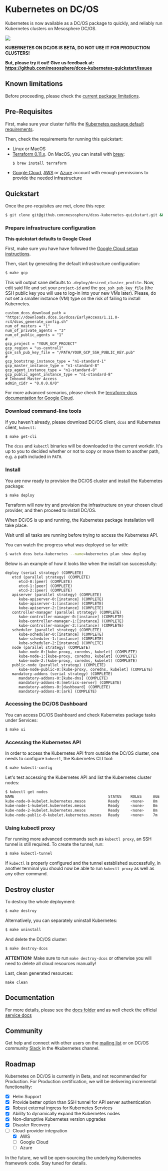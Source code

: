 # Kubernetes on DC/OS

Kubernetes is now available as a DC/OS package to quickly, and reliably run Kubernetes clusters on Mesosphere DC/OS.

![](docs/assets/ui-install.gif)

**KUBERNETES ON DC/OS IS BETA, DO NOT USE IT FOR PRODUCTION CLUSTERS!**

**But, please try it out! Give us feedback at:**
**https://github.com/mesosphere/dcos-kubernetes-quickstart/issues**

## Known limitations

Before proceeding, please check the [current package limitations](https://docs.mesosphere.com/service-docs/beta-kubernetes/0.6.0-1.9.1-beta/limitations/).

## Pre-Requisites

First, make sure your cluster fulfils the [Kubernetes package default requirements](https://docs.mesosphere.com/service-docs/beta-kubernetes/0.6.0-1.9.1-beta/install/#prerequisites/).

Then, check the requirements for running this quickstart:

* Linux or MacOS
* [Terraform 0.11.x](https://www.terraform.io/downloads.html). On MacOS, you can install with [brew](https://brew.sh/):
  ```bash
  $ brew install terraform
  ```
* [Google Cloud](docs/gcp.md), [AWS](docs/aws.md) or [Azure](docs/azure.md)
  account with enough permissions to provide the needed infrastructure

## Quickstart

Once the pre-requisites are met, clone this repo:

```bash
$ git clone git@github.com:mesosphere/dcos-kubernetes-quickstart.git && cd dcos-kubernetes-quickstart
```

### Prepare infrastructure configuration

**This quickstart defaults to Google Cloud**

First, make sure you have have followed the [Google Cloud setup instructions](docs/gcp.md).

Then, start by generating the default infrastructure configuration:

```bash
$ make gcp
```

This will output sane defaults to `.deploy/desired_cluster_profile`.
Now, edit said file and set your `project-id` and the `gce_ssh_pub_key_file`
(the SSH public key you will use to log-in into your new VMs later).
Please, do not set a smaller instance (VM) type on the risk of failing to
install Kubernetes.

```
custom_dcos_download_path = "https://downloads.dcos.io/dcos/EarlyAccess/1.11.0-rc4/dcos_generate_config.sh"
num_of_masters = "1"
num_of_private_agents = "3"
num_of_public_agents = "1"
#
gcp_project = "YOUR_GCP_PROJECT"
gcp_region = "us-central1"
gce_ssh_pub_key_file = "/PATH/YOUR_GCP_SSH_PUBLIC_KEY.pub"
#
gcp_bootstrap_instance_type = "n1-standard-1"
gcp_master_instance_type = "n1-standard-8"
gcp_agent_instance_type = "n1-standard-8"
gcp_public_agent_instance_type = "n1-standard-8"
# Inbound Master Access
admin_cidr = "0.0.0.0/0"
```

For more advanced scenarios, please check the [terraform-dcos documentation for Google Cloud](https://github.com/dcos/terraform-dcos/tree/master/gcp).

### Download command-line tools

If you haven't already, please download DC/OS client, `dcos` and Kubernetes
client, `kubectl`:

```bash
$ make get-cli
```

The `dcos` and `kubectl` binaries will be downloaded to the current workdir.
It's up to you to decided whether or not to copy or move them to another path,
e.g. a path included in `PATH`.

### Install

You are now ready to provision the DC/OS cluster and install the Kubernetes package:

```bash
$ make deploy
```

Terraform will now try and provision the infrastructure on your chosen cloud
provider, and then proceed to install DC/OS.

When DC/OS is up and running, the Kubernetes package installation will take place.

Wait until all tasks are running before trying to access the Kubernetes API.

You can watch the progress what was deployed so far with:

```bash
$ watch dcos beta-kubernetes --name=kubernetes plan show deploy
```

Below is an example of how it looks like when the install ran successfully:

```
deploy (serial strategy) (COMPLETE)
   etcd (parallel strategy) (COMPLETE)
      etcd-0:[peer] (COMPLETE)
      etcd-1:[peer] (COMPLETE)
      etcd-2:[peer] (COMPLETE)
   apiserver (parallel strategy) (COMPLETE)
      kube-apiserver-0:[instance] (COMPLETE)
      kube-apiserver-1:[instance] (COMPLETE)
      kube-apiserver-2:[instance] (COMPLETE)
   controller-manager (parallel strategy) (COMPLETE)
      kube-controller-manager-0:[instance] (COMPLETE)
      kube-controller-manager-1:[instance] (COMPLETE)
      kube-controller-manager-2:[instance] (COMPLETE)
   scheduler (parallel strategy) (COMPLETE)
      kube-scheduler-0:[instance] (COMPLETE)
      kube-scheduler-1:[instance] (COMPLETE)
      kube-scheduler-2:[instance] (COMPLETE)
   node (parallel strategy) (COMPLETE)
      kube-node-0:[kube-proxy, coredns, kubelet] (COMPLETE)
      kube-node-1:[kube-proxy, coredns, kubelet] (COMPLETE)
      kube-node-2:[kube-proxy, coredns, kubelet] (COMPLETE)
   public-node (parallel strategy) (COMPLETE)
      kube-node-public-0:[kube-proxy, coredns, kubelet] (COMPLETE)
   mandatory-addons (serial strategy) (COMPLETE)
      mandatory-addons-0:[kube-dns] (COMPLETE)
      mandatory-addons-0:[metrics-server] (COMPLETE)
      mandatory-addons-0:[dashboard] (COMPLETE)
      mandatory-addons-0:[ark] (COMPLETE)
```

### Accessing the DC/OS Dashboard

You can access DC/OS Dashboard and check Kubernetes package tasks under Services:

```bash
$ make ui
```

### Accessing the Kubernetes API

In order to access the Kubernetes API from outside the DC/OS cluster, one needs
to configure `kubectl`, the Kubernetes CLI tool:

```bash
$ make kubectl-config
```

Let's test accessing the Kubernetes API and list the Kubernetes cluster nodes:

```bash
$ kubectl get nodes
NAME                                          STATUS    ROLES     AGE       VERSION
kube-node-0-kubelet.kubernetes.mesos          Ready     <none>    8m        v1.9.1
kube-node-1-kubelet.kubernetes.mesos          Ready     <none>    8m        v1.9.1
kube-node-2-kubelet.kubernetes.mesos          Ready     <none>    8m        v1.9.1
kube-node-public-0-kubelet.kubernetes.mesos   Ready     <none>    7m        v1.9.1
```

### Using kubectl proxy

For running more advanced commands such as `kubectl proxy`, an SSH tunnel is still required.
To create the tunnel, run:

```bash
$ make kubectl-tunnel
```

If `kubectl` is properly configured and the tunnel established successfully, in another terminal you should now be able to run `kubectl proxy` as well as any other command.

## Destroy cluster

To destroy the whole deployment:

```bash
$ make destroy
```

Alternatively, you can separately uninstall Kubernetes:

```bash
$ make uninstall
```

And delete the DC/OS cluster:

```bash
$ make destroy-dcos
```

**ATTENTION:** Make sure to run `make destroy-dcos` or otherwise you will need to delete all cloud resources manually!

Last, clean generated resources:
```
make clean
```

## Documentation

For more details, please see the [docs folder](docs) and as well check the official [service docs](https://docs.mesosphere.com/service-docs/beta-kubernetes/0.6.0-1.9.1-beta)

## Community
Get help and connect with other users on the [mailing list](https://groups.google.com/a/dcos.io/forum/#!forum/kubernetes) or on DC/OS community [Slack](http://chat.dcos.io/) in the #kubernetes channel.

## Roadmap

Kubernetes on DC/OS is currently in Beta, and not recommended for Production.  For Production certification, we will be delivering incremental functionality:

- [x] Helm Support
- [x] Provide better option than SSH tunnel for API server authentication
- [x] Robust external ingress for Kubernetes Services
- [x] Ability to dynamically expand the Kubernetes nodes
- [x] Non-disruptive Kubernetes version upgrades
- [x] Disaster Recovery
- [ ] Cloud-provider integration
  - [x] AWS
  - [ ] Google Cloud
  - [ ] Azure

In the future, we will be open-sourcing the underlying Kubernetes framework code.  Stay tuned for details.
